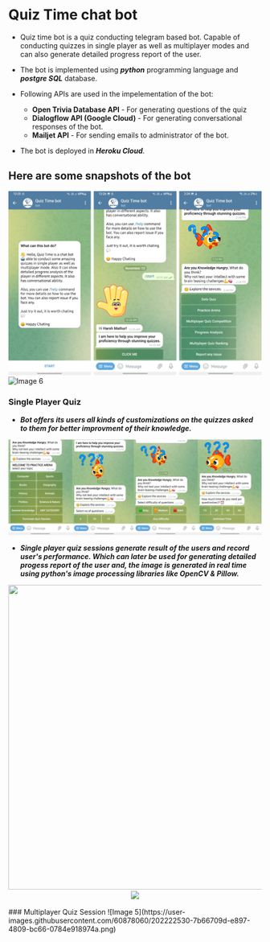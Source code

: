 # Quiz Time chat bot
 - Quiz time bot is a quiz conducting telegram based bot. Capable of conducting quizzes in single player as well as multiplayer modes and can also generate detailed progress report of the user.
 - The bot is implemented using ***python*** programming language and ***postgre SQL*** database.
 - Following APIs are used in the impelementation of the bot:
   - **Open Trivia Database API** - For generating questions of the quiz
   - **Dialogflow API (Google Cloud)** - For generating conversational responses of the bot.
   - **Mailjet API** - For sending emails to administrator of the bot.

 - The bot is deployed in ***Heroku Cloud***.

## Here are some snapshots of the bot

![alt text](https://github.com/HarshMathur86/bot-resources/blob/main/Quiz%20bot%20images/Image%201.png?raw=true)
![Image 6](https://user-images.githubusercontent.com/60878060/201970897-517b58e8-7d1b-48c0-8d29-174bae9c6100.png)

### Single Player Quiz
 - ***Bot offers its users all kinds of customizations on the quizzes asked to them for better improvment of their knowledge.***

 ![](https://github.com/HarshMathur86/bot-resources/blob/main/Quiz%20bot%20images/Image%202.png)


 - ***Single player quiz sessions generate result of the users and record user's performance. Which can later be used for generating detailed progess report of the user and, the image is generated in real time using python's image processing libraries like OpenCV & Pillow.***

<kbd>
<p align="center">
<img src="https://user-images.githubusercontent.com/60878060/201585132-b0ba2b08-6109-43d9-ace5-40d202b83f32.png" height="606" width="645"/>
<br>
<img src="https://user-images.githubusercontent.com/60878060/201585784-d9bb637a-5bd9-4166-8e4b-b555630a84a4.png"/>
</p>
</kbd>
### Multiplayer Quiz Session 
![Image 5](https://user-images.githubusercontent.com/60878060/202222530-7b66709d-e897-4809-bc66-0784e918974a.png)
